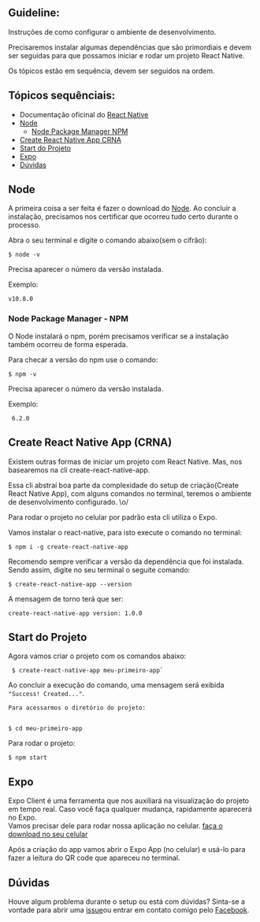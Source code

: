 ## Guideline:
   Instruções de como configurar o ambiente de desenvolvimento.
    
   Precisaremos instalar algumas dependências que são primordiais e devem ser seguidas para que possamos iniciar e rodar um projeto React Native. 

   Os tópicos estão em sequência, devem ser seguidos na ordem. 

## Tópicos sequênciais:

 - Documentação oficinal do [React Native](https://facebook.github.io/react-native/docs/getting-started.html)
 - [Node](#node)
    - [Node Package Manager NPM](#node-package-manager-npm) 
- [Create React Native App CRNA](#create-react-native-app-crna)
- [Start do Projeto](#start-do-projeto)
- [Expo](#expo)
- [Dúvidas](#duvidas)

## Node 
   A primeira coisa a ser feita é fazer o download do [Node](https://nodejs.org/en/download/).
    Ao concluir a instalação, precisamos nos certificar que ocorreu tudo certo durante o processo.
    
   Abra o seu terminal e digite o comando abaixo(sem o cifrão):
    
    $ node -v
    
   Precisa aparecer o número da versão instalada.
   
   Exemplo:
    
    v10.8.0
    
### Node Package Manager - NPM
  O Node instalará o npm, porém precisamos verificar se a instalação também ocorreu de forma esperada. 
   
   Para checar a versão do npm use o comando:
    
   
    $ npm -v
    
   Precisa aparecer o número da versão instalada.
   
   Exemplo:
    
    
     6.2.0
     
## Create React Native App (CRNA)
   Existem outras formas de iniciar um projeto com React Native. 
   Mas, nos basearemos na cli create-react-native-app. 
    
   Essa cli abstraí boa parte da complexidade do setup de criação(Create React Native App), com alguns comandos no terminal, teremos o     ambiente de desenvolvimento configurado. \o/
   
   Para rodar o projeto no celular por padrão esta cli utiliza o Expo.
    
   Vamos instalar o react-native, para isto execute o comando no terminal:
   
    $ npm i -g create-react-native-app
    
   Recomendo sempre verificar a versão da dependência que foi instalada. 
   Sendo assim, digite no seu terminal o seguite comando:
   
    $ create-react-native-app --version
    
  A mensagem de torno terá que ser:
    
    create-react-native-app version: 1.0.0
    
    
## Start do Projeto
   Agora vamos criar o projeto com os comandos abaixo:
   
     
     $ create-react-native-app meu-primeiro-app`
     
   Ao concluir a execução do comando, uma mensagem será exibida `"Success! Created..."`. 
   
    Para acessarmos o diretório do projeto:
    
    
    $ cd meu-primeiro-app
    
   Para rodar o projeto:
    
    
    $ npm start
    
## Expo 
   Expo Client é uma ferramenta que nos auxiliará na visualização do projeto em tempo real.
    Caso você faça qualquer mudança, rapidamente aparecerá no Expo.  
    Vamos precisar dele para rodar nossa aplicação no celular. [faça o download no seu celular](https://expo.io/tools#client)
    
   Após a criação do app vamos abrir o Expo App (no celular) e usá-lo para fazer a leitura do QR code que apareceu no terminal. 
   
## Dúvidas 
   Houve algum problema durante o setup ou está com dúvidas?
    Sinta-se a vontade para abrir uma [issue](https://github.com/oskojess/react-native-forbegginners/issues/new)ou entrar em contato comigo pelo [Facebook](https://www.facebook.com/jessica.osko.7).

    

